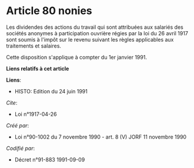 # Article 80 nonies

Les dividendes des actions du travail qui sont attribuées aux salariés des sociétés anonymes à participation ouvrière régies
par la loi du 26 avril 1917 sont soumis à l'impôt sur le revenu suivant les règles applicables aux traitements et salaires.

Cette disposition s'applique à compter du 1er janvier 1991.

**Liens relatifs à cet article**

**Liens**:

  - HISTO: Edition du 24 juin 1991

_Cite_:

  - Loi n°1917-04-26

_Créé par_:

  - Loi n°90-1002 du 7 novembre 1990 - art. 8 (V) JORF 11 novembre 1990

_Codifié par_:

  - Décret n°91-883 1991-09-09
